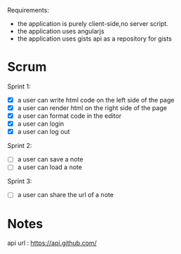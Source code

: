 Requirements:
- the application is purely client-side,no server script.
- the application uses angularjs
- the application uses gists api as a repository for gists

Scrum
=====

Sprint 1:

-[X] a user can write html code on the left side of the page
-[X] a user can render html on the right side of the page
-[X] a user can format code in the editor
-[X] a user can login
-[X] a user can log out

Sprint 2:

-[ ] a user can save a note
-[ ] a user can load a note

Sprint 3:
-[ ] a user can share the url of a note


Notes
=====

api url : https://api.github.com/
